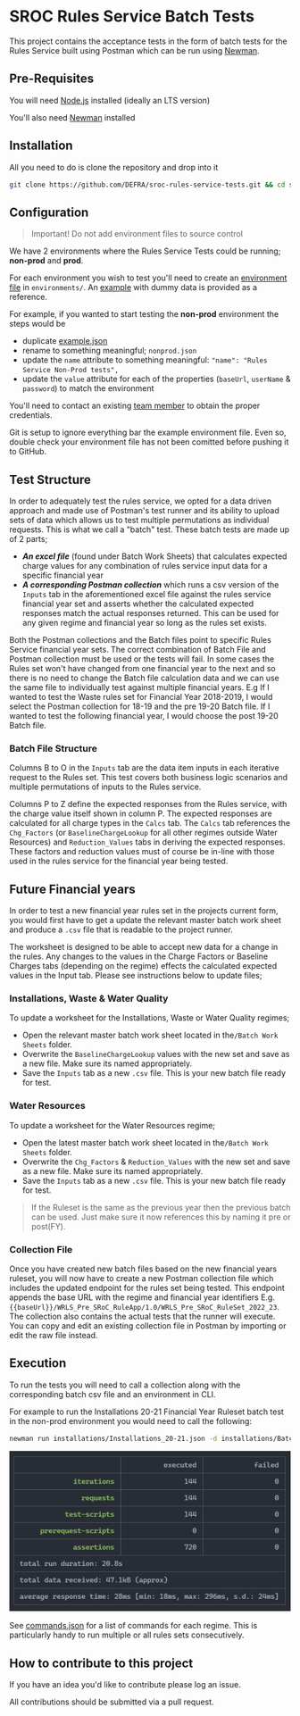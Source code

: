 # SROC Rules Service Batch Tests

This project contains the acceptance tests in the form of batch tests for the Rules Service built using Postman which can be run using [Newman](https://learning.postman.com/docs/running-collections/using-newman-cli/command-line-integration-with-newman/). 

## Pre-Requisites 

You will need [Node.js](https://nodejs.org/en/) installed (ideally an LTS version)

You'll also need [Newman](https://learning.postman.com/docs/running-collections/using-newman-cli/command-line-integration-with-newman/) installed 

## Installation

All you need to do is clone the repository and drop into it

```bash
git clone https://github.com/DEFRA/sroc-rules-service-tests.git && cd sroc-rules-service-tests
```

## Configuration

> Important! Do not add environment files to source control

We have 2 environments where the Rules Service Tests could be running; **non-prod** and **prod**.

For each environment you wish to test you'll need to create an [environment file](https://learning.postman.com/docs/sending-requests/managing-environments/) in  `environments/`. An [example](/environments/example.postman_environment.json) with dummy data is provided as a reference.

For example, if you wanted to start testing the **non-prod** environment the steps would be

- duplicate [example.json](/environments/example.json)
- rename to something meaningful; `nonprod.json`
- update the `name` attribute to something meaningful: `"name": "Rules Service Non-Prod tests",`
- update the `value` attribute for each of the properties (`baseUrl`, `userName` & `password`) to match the environment

You'll need to contact an existing [team member](https://github.com/DEFRA/sroc-service-team) to obtain the proper credentials.

Git is setup to ignore everything bar the example environment file. Even so, double check your environment file has not been comitted before pushing it to GitHub.

## Test Structure

In order to adequately test the rules service, we opted for a data driven approach and made use of Postman's test runner and its ability to upload sets of data which allows us to test multiple permutations as individual requests. This is what we call a "batch" test. These batch tests are made up of 2 parts;

- _**An excel file**_ (found under Batch Work Sheets) that calculates expected charge values for any combination of rules service input data for a specific financial year 
- _**A corresponding Postman collection**_ which runs a csv version of the `Inputs` tab in the aforementioned excel file against the rules service financial year set and asserts whether the calculated expected responses match the actual responses returned. This can be used for any given regime and financial year so long as the rules set exists.

Both the Postman collections and the Batch files point to specific Rules Service financial year sets. The correct combination of Batch File and Postman collection must be used or the tests will fail. In some cases the Rules set won't have changed from one financial year to the next and so there is no need to change the Batch file calculation data and we can use the same file to individually test against multiple financial years. E.g If I wanted to test the Waste rules set for Financial Year 2018-2019, I would select the Postman collection for 18-19 and the pre 19-20 Batch file. If I wanted to test the following financial year, I would choose the post 19-20 Batch file. 

### Batch File Structure
Columns B to O in the `Inputs` tab are the data item inputs in each iterative request to the Rules set. This test covers both business logic scenarios and multiple permutations of inputs to the Rules service. 

Columns P to Z define the expected responses from the Rules service, with the charge value itself shown in column P. The expected responses are calculated for all charge types in the `Calcs` tab. The `Calcs` tab references the `Chg_Factors` (or `BaselineChargeLookup` for all other regimes outside Water Resources) and `Reduction_Values` tabs in deriving the expected responses. These factors and reduction values must of course be in-line with those used in the rules service for the financial year being tested.

## Future Financial years

In order to test a new financial year rules set in the projects current form, you would first have to get a update the relevant master batch work sheet and produce a `.csv` file that is readable to the project runner. 

The worksheet is designed to be able to accept new data for a change in the rules. Any changes to the values in the Charge Factors or Baseline Charges tabs (depending on the regime) effects the calculated expected values in the Input tab. Please see instructions below to update files;

### Installations, Waste & Water Quality

To update a worksheet for the Installations, Waste or Water Quality regimes;

- Open the relevant master batch work sheet located in the`/Batch Work Sheets` folder. 
- Overwrite the `BaselineChargeLookup` values with the new set and save as a new file. Make sure its named appropriately.
- Save the `Inputs` tab as a new `.csv` file. This is your new batch file ready for test.

### Water Resources

To update a worksheet for the Water Resources regime;

- Open the latest master batch work sheet located in the`/Batch Work Sheets` folder. 
- Overwrite the `Chg_Factors` & `Reduction_Values` with the new set and save as a new file. Make sure its named appropriately.
- Save the `Inputs` tab as a new `.csv` file. This is your new batch file ready for test.

> If the Ruleset is the same as the previous year then the previous batch can be used. Just make sure it now references this by naming it pre or post(FY). 

### Collection File

Once you have created new batch files based on the new financial years ruleset, you will now have to create a new Postman collection file which includes the updated endpoint for the rules set being tested. This endpoint appends the base URL with the regime and financial year identifiers E.g. `{{baseUrl}}/WRLS_Pre_SRoC_RuleApp/1.0/WRLS_Pre_SRoC_RuleSet_2022_23`. The collection also contains the actual tests that the runner will execute. You can copy and edit an existing collection file in Postman by importing or edit the raw file instead.

## Execution

To run the tests you will need to call a collection along with the corresponding batch csv file and an environment in CLI. 

For example to run the Installations 20-21 Financial Year Ruleset batch test in the non-prod environment you would need to call the following: 

```bash
newman run installations/Installations_20-21.json -d installations/Batch_Post_19-20.csv -e environments/nonprod.json
```

<img src="docs/cli.png" width="800" alt="Screenshot of test runner" />

See [commands.json](/commands.json) for a list of commands for each regime. This is particularly handy to run multiple or all rules sets consecutively. 

## How to contribute to this project

If you have an idea you'd like to contribute please log an issue.

All contributions should be submitted via a pull request.